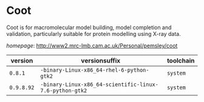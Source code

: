# Coot

Coot is for macromolecular model building, model completion  and validation, particularly suitable for protein modelling using X-ray data.

*homepage*: <http://www2.mrc-lmb.cam.ac.uk/Personal/pemsley/coot>

version | versionsuffix | toolchain
--------|---------------|----------
``0.8.1`` | ``-binary-Linux-x86_64-rhel-6-python-gtk2`` | ``system``
``0.9.8.92`` | ``-binary-Linux-x86_64-scientific-linux-7.6-python-gtk2`` | ``system``
